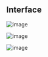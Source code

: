 ## Interface

![image](https://github.com/Pramod2021-24IT/Games/assets/95674009/c29fa93a-4840-4ba9-951c-19914b66b7d7)

![image](https://github.com/Pramod2021-24IT/Games/assets/95674009/c07410d8-0bae-4bbe-8d35-18fcd976864e)

![image](https://github.com/Pramod2021-24IT/Games/assets/95674009/13b0410c-1f8f-43d8-a821-16a0e7d6218f)
